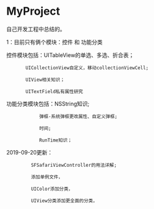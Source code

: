 # MyProject
自己开发工程中总结的。

1：目前只有俩个模块：控件 和 功能分类

控件模块包括：UITableView的单选、多选、折合表；

           UICollectionView自定义，移动collectionViewCell;
           
           UIView相关知识；
           
           UITextField私有属性研究
        
功能分类模块包括：NSString知识;

                弹框-系统弹框更改属性、自定义弹框;
                
                时间;
                
                RunTime知识；
                
 2019-09-20更新：
 
             SFSafariViewController的用法详解;
             
             添加单例文件，
             
             UIColor添加分类，
             
             UIView分类添加更全面的分类，
             
